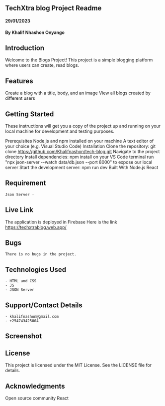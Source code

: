 ## TechXtra blog Project Readme
#### 29/01/2023
#### By Khalif Nhashon Onyango

## Introduction
Welcome to the Blogs Project! This project is a simple blogging platform where users can create, read blogs.

## Features
Create a blog with a title, body, and an image
View all blogs created by different users

## Getting Started
These instructions will get you a copy of the project up and running on your local machine for development and testing purposes.

Prerequisites
    Node.js and npm installed on your machine
    A text editor of your choice (e.g. Visual Studio Code)
Installation
    Clone the repository: git clone https://github.com/Khalifnashon/tech-blog.git
    Navigate to the project directory
    Install dependencies: npm install
    on your VS Code terminal run "npx json-server --watch data/db.json --port 8000" to expose our local server
    Start the development server: npm run dev
Built With
    Node.js
    React

## Requirement
    Json Server -
## Live Link
The application is deployed in Firebase
Here is the link https://techxtrablog.web.app/

## Bugs
    There is no bugs in the project.

## Technologies Used
    - HTML and CSS
    - JS
    - JSON Server

## Support/Contact Details
    - khalifnashon@gmail.com
    - +254743425004

## Screenshot

## License
This project is licensed under the MIT License. See the LICENSE file for details.

## Acknowledgments
Open source community
React


